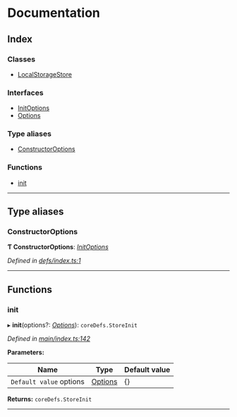 
#  Documentation

## Index

### Classes

* [LocalStorageStore](classes/localstoragestore.md)

### Interfaces

* [InitOptions](interfaces/initoptions.md)
* [Options](interfaces/options.md)

### Type aliases

* [ConstructorOptions](#constructoroptions)

### Functions

* [init](#init)

---

## Type aliases

<a id="constructoroptions"></a>

###  ConstructorOptions

**Ƭ ConstructorOptions**: *[InitOptions](interfaces/initoptions.md)*

*Defined in [defs/index.ts:1](https://github.com/badbatch/cachemap/blob/e3c87c4/packages/local-storage/src/defs/index.ts#L1)*

___

## Functions

<a id="init"></a>

###  init

▸ **init**(options?: *[Options](interfaces/options.md)*): `coreDefs.StoreInit`

*Defined in [main/index.ts:142](https://github.com/badbatch/cachemap/blob/e3c87c4/packages/local-storage/src/main/index.ts#L142)*

**Parameters:**

| Name | Type | Default value |
| ------ | ------ | ------ |
| `Default value` options | [Options](interfaces/options.md) |  {} |

**Returns:** `coreDefs.StoreInit`

___

